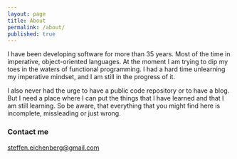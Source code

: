 ```yaml
---
layout: page
title: About
permalink: /about/
published: true
---
```


I have been developing software for more than 35 years. Most of the time in imperative, object-oriented languages. At the moment I am trying to dip my toes in the waters of functional programming. I had a hard time unlearning my imperative mindset, and I am still in the progress of it.

I also never had the urge to have a public code repository or to have a blog. But I need a place where I can put the things that I have learned and that I am still learning. So be aware, that everything that you might find here is incomplete, missleading or just wrong.

### Contact me

[steffen.eichenberg@gmail.com](mailto:steffen.eichenberg@gmail.com)
